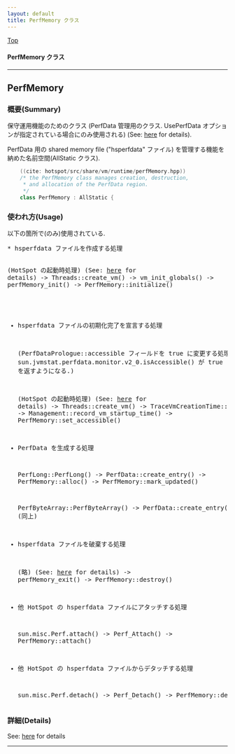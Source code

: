 ```yaml
---
layout: default
title: PerfMemory クラス 
---
```

[Top](../index.html)

#### PerfMemory クラス 



---
## <a name="noe6zgaIox" id="noe6zgaIox">PerfMemory</a>

### 概要(Summary)
保守運用機能のためのクラス (PerfData 管理用のクラス. UsePerfData オプションが指定されている場合にのみ使用される)
(See: [here](no3420acA.html) for details).

PerfData 用の shared memory file ("hsperfdata" ファイル) を管理する機能を納めた名前空間(AllStatic クラス).


```cpp
    ((cite: hotspot/src/share/vm/runtime/perfMemory.hpp))
    /* the PerfMemory class manages creation, destruction,
     * and allocation of the PerfData region.
     */
    class PerfMemory : AllStatic {
```

### 使われ方(Usage)
以下の箇所で(のみ)使用されている.

<div class="flow-abst"><pre>
* hsperfdata ファイルを作成する処理
  
  (HotSpot の起動時処理) (See: <a href="no2114J7x.html">here</a> for details)
  -&gt; Threads::create_vm()
     -&gt; vm_init_globals()
        -&gt; perfMemory_init()
           -&gt; PerfMemory::initialize()

* hsperfdata ファイルの初期化完了を宣言する処理

  (PerfDataPrologue::accessible フィールドを true に変更する処理. 
   sun.jvmstat.perfdata.monitor.v2_0.isAccessible() が true を返すようになる.)

  (HotSpot の起動時処理) (See: <a href="no2114J7x.html">here</a> for details)
  -&gt; Threads::create_vm()
     -&gt; TraceVmCreationTime::end()
        -&gt; Management::record_vm_startup_time()
           -&gt; PerfMemory::set_accessible()

* PerfData を生成する処理
  
  PerfLong::PerfLong()
  -&gt; PerfData::create_entry()
     -&gt; PerfMemory::alloc()
     -&gt; PerfMemory::mark_updated()

  PerfByteArray::PerfByteArray()
  -&gt; PerfData::create_entry()
     -&gt; (同上)

* hsperfdata ファイルを破棄する処理
  
  (略) (See: <a href="no3420acA.html">here</a> for details)
  -&gt; perfMemory_exit()
     -&gt; PerfMemory::destroy()

* 他 HotSpot の hsperfdata ファイルにアタッチする処理
  
  sun.misc.Perf.attach()
  -&gt; Perf_Attach()
     -&gt; PerfMemory::attach()

* 他 HotSpot の hsperfdata ファイルからデタッチする処理
  
  sun.misc.Perf.detach()
  -&gt; Perf_Detach()
     -&gt; PerfMemory::detach()
</pre></div>




### 詳細(Details)
See: [here](../doxygen/classPerfMemory.html) for details

---
